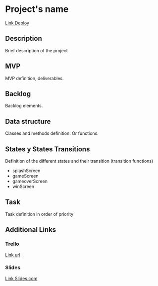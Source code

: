 # Project's name

[Link Deploy](http://github.com)

## Description

Brief description of the project

## MVP

MVP definition, deliverables.

## Backlog

Backlog elements.

## Data structure

Classes and methods definition. Or functions.

## States y States Transitions

Definition of the different states and their transition (transition functions)

- splashScreen
- gameScreen
- gameoverScreen
- winScreen

## Task

Task definition in order of priority

## Additional Links

### Trello

[Link url](https://trello.com)

### Slides

[Link Slides.com](http://slides.com)
